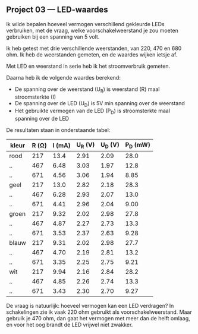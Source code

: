 ## Project 03 — LED-waardes

Ik wilde bepalen hoeveel vermogen verschillend gekleurde LEDs
verbruiken, met de vraag, welke voorschakelweerstand je zou moeten
gebruiken bij een spanning van 5 volt.

Ik heb getest met drie verschillende weerstanden, van 220, 470 en 680
ohm. Ik heb de weerstanden gemeten, en de waardes wijken ietsje af.

Met LED en weerstand in serie heb ik het stroomverbruik gemeten.

Daarna heb ik de volgende waardes berekend:

 * De spanning over de weerstand (U<sub>R</sub>) is weerstand (R) maal stroomsterkte (I)
 * De spanning over de LED (U<sub>D</sub>) is 5V min spanning over de weerstand
 * Het gebruikte vermogen van de LED (P<sub>D</sub>) is stroomsterkte maal spanning
  over de LED

De resultaten staan in onderstaande tabel:


kleur | R (Ω) | I (mA) | U<sub>R</sub> (V) | U<sub>D</sub> (V) | P<sub>D</sub> (mW)
------|-------|--------|-------------------|-------------------|-------------------
rood  | 217 | 13.4 |  2.91 | 2.09 | 28.0
..    | 467 | 6.48 |  3.03 | 1.97 | 12.8
..    | 671 | 4.56 |  3.06 | 1.94 | 8.85
geel  | 217 | 13.0 |  2.82 | 2.18 | 28.3
..    | 467 | 6.28 |  2.93 | 2.07 | 13.0
..    | 671 | 4.41 |  2.96 | 2.04 | 9.00
groen | 217 | 9.32 |  2.02 | 2.98 | 27.8
..    | 467 | 4.87 |  2.27 | 2.73 | 13.3
..    | 671 | 3.53 |  2.37 | 2.63 | 9.28
blauw | 217 | 9.31 |  2.02 | 2.98 | 27.7
..    | 467 | 4.70 |  2.19 | 2.81 | 13.2
..    | 671 | 3.35 |  2.25 | 2.75 | 9.21
wit   | 217 | 9.94 |  2.16 | 2.84 | 28.2
..    | 467 | 4.85 |  2.26 | 2.74 | 13.3
..    | 671 | 3.43 |  2.30 | 2.70 | 9.27

De vraag is natuurlijk: hoeveel vermogen kan een LED verdragen? In
schakelingen zie ik vaak 220 ohm gebruikt als voorschakelweerstand.
Maar gebruik je 470 ohm, dan gaat het vermogen met meer dan de helft
omlaag, en voor het oog brandt de LED vrijwel niet zwakker.
